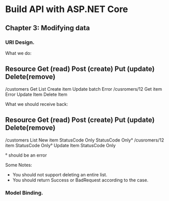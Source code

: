 # Build API with ASP.NET Core

## Chapter 3: Modifying data


### URI Design.

What we do:

Resource        Get (read)      Post (create)        Put (update)        Delete(remove)
----------------------------------------------------------------------------
/customers      Get List        Create item          Update batch        Error
/cusromers/12   Get item        Error                Update Item         Delete Item


What we should receive back:

Resource        Get (read)      Post (create)        Put (update)        Delete(remove)
----------------------------------------------------------------------------
/customers      List            New item              StatusCode Only     StatusCode Only°
/cusromers/12   item            StatusCode Only°       Update Item         StatusCode Only

° should be an error


Some Notes:

* You should not support deleting an entire list.
* You should return Success or BadRequest according to the case.


### Model Binding.

